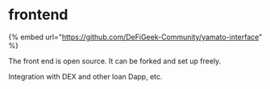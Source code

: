 # frontend

{% embed url="https://github.com/DeFiGeek-Community/yamato-interface" %}

The front end is open source. It can be forked and set up freely.

Integration with DEX and other loan Dapp, etc.
